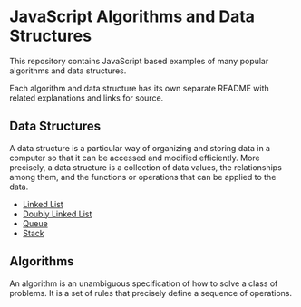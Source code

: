 # JavaScript Algorithms and Data Structures

This repository contains JavaScript based examples of many
popular algorithms and data structures.

Each algorithm and data structure has its own separate README
with related explanations and links for source.

## Data Structures

A data structure is a particular way of organizing and storing data in a computer so that it can
be accessed and modified efficiently. More precisely, a data structure is a collection of data
values, the relationships among them, and the functions or operations that can be applied to
the data.

* [Linked List](data-structures/linked-list)
* [Doubly Linked List](data-structures/doubly-linked-list)
* [Queue](data-structures/queue)
* [Stack](data-structures/stack)

## Algorithms

An algorithm is an unambiguous specification of how to solve a class of problems. It is
a set of rules that precisely define a sequence of operations.